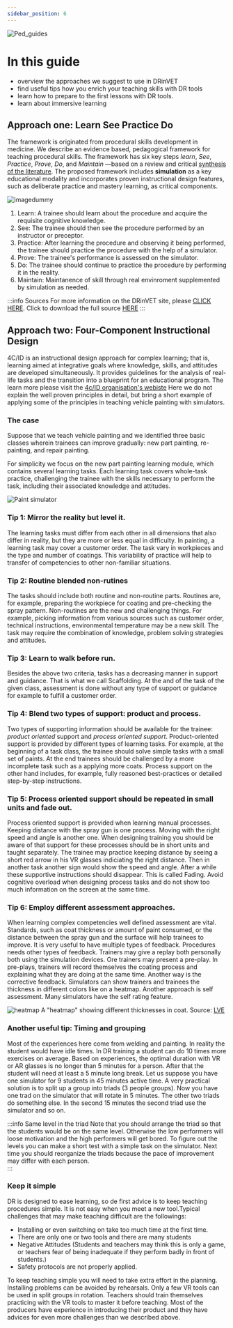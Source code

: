 ```yaml
---
sidebar_position: 6
---
```

![Ped_guides](/img/png/Ped_guidelines.png)
# In this guide
* overview the approaches we suggest to use in DRinVET 
* find useful tips how you enrich your teaching skills with DR tools
* learn how to prepare to the first lessons with DR tools.
* learn about immersive learning


## Approach one: Learn See Practice Do
The framework is originated from procedural skills development in medicine. We describe an evidence based, pedagogical framework for teaching procedural skills. The framework has six key steps *learn*, *See*, *Practice*, *Prove*, *Do*, and *Maintain* —based on a review and critical [synthesis of the literature](https://www.uab.edu/simulation/images/Learn_See_Practice_Prove_Do_Maintain.pdf).
The proposed framework includes **simulation** as a key educational modality and incorporates proven instructional design features, such as deliberate practice and mastery learning, as critical components.

![imagedummy](/img/png/1024_figure_on_ped_guideline.png)

1. Learn: A trainee should learn about the procedure and acquire the requisite cognitive knowledge.
2. See: The trainee should then see the procedure performed by an instructor or preceptor.
3. Practice: After learning the procedure and observing it being performed, the trainee should practice the procedure with the help of a simulator.
4. Prove: The trainee's performance is assessed on the simulator. 
5. Do: The trainee should continue to practice the procedure by performing it in the reality.
6. Maintain: Maintanence of skill through real envinroment supplemented by simulation as needed.


:::info Sources
For more information on the DRinVET site, please [CLICK HERE](https://somelink.io).
Click to download the full source [HERE](https://www.uab.edu/simulation/images/Learn_See_Practice_Prove_Do_Maintain.pdf)
:::


## Approach two: Four-Component Instructional Design 

4C/ID is an instructional design approach for complex learning; that is, learning aimed at integrative goals where knowledge, skills, and attitudes are developed simultaneously. It provides guidelines for the analysis of real-life tasks and the transition into a blueprint for an educational program.
The learn more please visit the [4c/ID organisation's webiste](https://www.4cid.org/)
Here we do not explain the well proven principles in detail, but bring a short example of applying some of the principles in teaching vehicle painting with simulators.

### The case

Suppose that we teach vehicle painting and we identified three basic classes wherein trainees can improve gradually:  new part painting, re-painting, and repair painting.

For simplicity we focus on the new part painting learning module, which contains several learning tasks. Each learning task covers whole-task practice, challenging the trainee with the skills necessary to perform the task, including their associated knowledge and attitudes.

![Paint simulator](/img/png/simspray.png)

### **Tip 1:** Mirror the reality but level it.
The learning tasks must differ from each other in all dimensions that also differ in reality, but they are more or less equal in difficulty. In painting, a learning task may cover a customer order. The task vary in workpieces and the type and number of coatings. This variability of practice will help to transfer of competencies to other non-familiar situations. 

### **Tip 2:** Routine blended non-rutines
The tasks should include both routine and non-routine parts. Routines are, for example, preparing the workpiece for coating and pre-checking the spray pattern. Non-routines are the new and challenging things. For example, picking information from various sources such as customer order, technical instructions, environmental temperature may be a new skill. The task may require the combination of knowledge, problem solving strategies and attitudes.

### **Tip 3:** Learn to walk before run.
Besides the above two criteria, tasks has a decreasing manner in support and guidance. That is what we call Scaffolding. At the and of the task of the given class, assessment is done without any type of support or guidance for example to fulfill a customer order.

### **Tip 4**: Blend two types of support: product and process.
Two types of supporting information should be available for the trainee: *product oriented* support and *process oriented support*. Product-oriented support is provided by different types of learning tasks. For example, at the beginning of a task class, the trainee should solve simple tasks with a small set of paints. At the end trainees should be challenged by a more incomplete task such as a applying more coats. Process support on the other hand includes, for example, fully reasoned best-practices or detailed step-by-step instructions.

### **Tip 5:** Process oriented support should be repeated in small units and fade out.
Process oriented support is provided when learning manual processes. Keeping distance with the spray gun is one process. Moving with the right speed and angle is another one. When designing training you should be aware of that support for these processes should be in short units and taught separately. The trainee may practice keeping distance by seeing a short red arrow in his VR glasses indiciating the right distance. Then in another task another sign would show the speed and angle. After a while these supportive instructions should disappear. This is called Fading. Avoid cognitive overload when designing process tasks and do not show too much information on the screen at the same time.

### **Tip 6:** Employ different assessment approaches.
When learning complex competencies well defined assessment are vital. Standards, such as coat thickness or amount of paint consumed, or the distance between the spray gun and the surface will help trainees to improve. It is very useful to have multiple types of feedback. Procedures needs other types of feedback. Trainers may give a replay both personally both using the simulation devices.
Ore trainers may present a pre-play. In pre-plays, trainers will record themselves the coating process and explaining what they are doing at the same time. Another way is the corrective feedback. Simulators can show trainers and trainees the thickness in different colors like on a heatmap. Another approach is self assessment. Many simulators have the self rating feature. 

![heatmap](/img/png/heatmap.png)
A "heatmap" showing different thicknesses in coat. Source: [LVE](https://learnvirtual.eu)


### Another useful tip: Timing and grouping
Most of the experiences here come from welding and painting. In reality the student would have idle times. In DR training a student can do 10 times more exercises on average. Based on experiences, the optimal duration with VR or AR glasses is no longer than 5 minutes for a person. After that the student will need at least a 5 minute long break. Let us suppose you have one simulator for 9 students in 45 minutes active time. A very practical solution is to split up a group into  triads (3 people groups). Now you have one trad on the simulator that will rotate in 5 minutes. The other two triads do something else. In the second 15 minutes the second triad use the simulator and so on.

:::info Same level in the triad 
Note that you should arrange the triad so that the students would be on the same level. Otherwise the low performers will loose motivation and the high performers will get bored. To figure out the levels you can make a short test with a simple task on the simulator. Next time you should reorganize the triads because the pace of improvement may differ with each person.  
:::

### Keep it simple

DR is designed to ease learning, so de first advice is to keep teaching procedures simple. It is not easy when you meet a new tool.Typical challenges that may make teaching difficult are the followings:

- Installing or even switching on take too much time at the first time.
- There are only one or two tools and there are many students
- Negative Attitudes (Students and teachers may think this is only a game, or teachers fear of being inadequate if they perform badly in front of students.)
- Safety protocols are not properly applied.

To keep teaching simple you will need to take extra effort in the planning. Installing problems can be avoided by rehearsals. Only a few VR tools can be used in split groups in rotation. Teachers should train themselves practicing with the VR tools to master it before teaching. Most of the producers have experience in introducing their product and they have advices for even more challenges than we described above.
